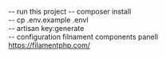  
-- run this project
-- composer install <br>
-- cp .env.example .envl <br>
-- artisan key:generate <br>
-- configuration filnament components panell<br>
https://filamentphp.com/

  



